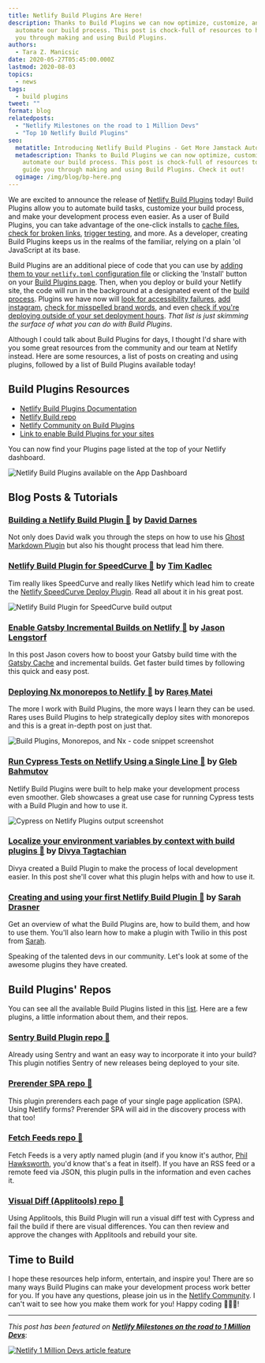 ```yaml
---
title: Netlify Build Plugins Are Here!
description: Thanks to Build Plugins we can now optimize, customize, and
  automate our build process. This post is chock-full of resources to help guide
  you through making and using Build Plugins.
authors:
  - Tara Z. Manicsic
date: 2020-05-27T05:45:00.000Z
lastmod: 2020-08-03
topics:
  - news
tags:
  - build plugins
tweet: ""
format: blog
relatedposts:
  - "Netlify Milestones on the road to 1 Million Devs"
  - "Top 10 Netlify Build Plugins"
seo:
  metatitle: Introducing Netlify Build Plugins - Get More Jamstack Automation
  metadescription: Thanks to Build Plugins we can now optimize, customize, and
    automate our build process. This post is chock-full of resources to help
    guide you through making and using Build Plugins. Check it out!
  ogimage: /img/blog/bp-here.png
---
```

We are excited to announce the release of [Netlify Build Plugins](https://www.netlify.com/products/build/plugins/?utm_source=blog&utm_medium=bp-release-tzm&utm_campaign=devex) today! Build Plugins allow you to automate build tasks, customize your build process, and make your development process even easier. As a user of Build Plugins, you can take advantage of the one-click installs to [cache files](https://github.com/jlengstorf/netlify-plugin-gatsby-cache), [check for broken links](https://github.com/munter/netlify-plugin-checklinks), [trigger testing](https://github.com/tkadlec/netlify-build-plugin-speedcurve), and more. As a developer, creating Build Plugins keeps us in the realms of the familiar, relying on a plain 'ol JavaScript at its base.

Build Plugins are an additional piece of code that you can use by [adding them to your `netlify.toml` configuration file](https://docs.netlify.com/configure-builds/build-plugins/?utm_source=blog&utm_medium=bp-release-tzm&utm_campaign=devex#install-a-plugin) or clicking the 'Install' button on your [Build Plugins page](https://app.netlify.com/enable-beta). Then, when you deploy or build your Netlify site, the code will run in the background at a designated event of the [build process](https://docs.netlify.com/configure-builds/get-started/). Plugins we have now will [look for accessibility failures](https://github.com/sw-yx/netlify-plugin-a11y), [add instagram](https://github.com/philhawksworth/netlify-plugin-add-instagram), [check for misspelled brand words](https://github.com/tzmanics/netlify-plugin-brand-guardian), and even [check if you're deploying outside of your set deployment hours](https://github.com/neverendingqs/netlify-deployment-hours-plugin). _That list is just skimming the surface of what you can do with Build Plugins_.

Although I could talk about Build Plugins for days, I thought I'd share with you some great resources from the community and our team at Netlify instead. Here are some resources, a list of posts on creating and using plugins, followed by a list of Build Plugins available today!

## Build Plugins Resources

* [Netlify Build Plugins Documentation](https://docs.netlify.com/configure-builds/build-plugins/?utm_source=blog&utm_medium=bp-release-tzm&utm_campaign=devex)
* [Netlify Build repo](https://github.com/netlify/build)
* [Netlify Community on Build Plugins](https://community.netlify.com/c/Netlify-support/build-plugins)
* [Link to enable Build Plugins for your sites](https://app.netlify.com/enable-beta)

You can now find your Plugins page listed at the top of your Netlify dashboard.

![Netlify Build Plugins available on the App Dashboard](/img/blog/dashboard.jpg)

## Blog Posts & Tutorials

### [Building a Netlify Build Plugin 🔗](https://david.darn.es/article/2020/03/02/building-a-netlify-build-plugin/) by [David Darnes](https://david.darn.es/)

Not only does David walk you through the steps on how to use his [Ghost Markdown Plugin](https://github.com/daviddarnes/netlify-plugin-ghost-markdown) but also his thought process that lead him there.

### [Netlify Build Plugin for SpeedCurve 🔗](https://timkadlec.com/remembers/2019-10-18-netlify-speedcurve-build-plugin/) by [Tim Kadlec](https://timkadlec.com/)

Tim really likes SpeedCurve and really likes Netlify which lead him to create the [Netlify SpeedCurve Deploy Plugin](https://github.com/tkadlec/netlify-build-plugin-speedcurve). Read all about it in his great post.

![Netlify Build Plugin for SpeedCurve build output](/img/blog/speed-curve.jpg)

### [Enable Gatsby Incremental Builds on Netlify 🔗](https://www.netlify.com/blog/2020/04/23/enable-gatsby-incremental-builds-on-netlify/?utm_source=blog&utm_medium=bp-release-tzm&utm_campaign=devex) by [Jason Lengstorf](https://www.netlify.com/authors/jason-lengstorf/?utm_source=blog&utm_medium=bp-release-tzm&utm_campaign=devex)

In this post Jason covers how to boost your Gatsby build time with the [Gatsby Cache](https://github.com/jlengstorf/netlify-plugin-gatsby-cache) and incremental builds. Get faster build times by following this quick and easy post.

### [Deploying Nx monorepos to Netlify 🔗](https://www.netlify.com/blog/2020/04/21/deploying-nx-monorepos-to-netlify/) by [Rareș Matei](https://twitter.com/volkeron?lang=en)

The more I work with Build Plugins, the more ways I learn they can be used. Rareș uses Build Plugins to help strategically deploy sites with monorepos and this is a great in-depth post on just that.

![Build Plugins, Monorepos, and Nx - code snippet screenshot](/img/blog/nx.jpg)

### [Run Cypress Tests on Netlify Using a Single Line 🔗](https://www.cypress.io/blog/2020/03/30/run-cypress-tests-on-netlify-using-a-single-line/) by [Gleb Bahmutov](https://glebbahmutov.com/)

Netlify Build Plugins were built to help make your development process even smoother. Gleb showcases a great use case for running Cypress tests with a Build Plugin and how to use it.

![Cypress on Netlify Plugins output screenshot](https://cypress-io.ghost.io/blog/content/images/2020/03/Screen-Shot-2020-03-24-at-10.51.59-PM-1.png)

### [Localize your environment variables by context with build plugins  🔗](https://www.netlify.com/blog/2020/05/21/localize-your-environment-variables-by-context-with-build-plugins/?utm_source=blog&utm_medium=bp-release-tzm&utm_campaign=devex) by [Divya Tagtachian](https://www.netlify.com/authors/divya-tagtachian/?utm_source=blog&utm_medium=bp-release-tzm&utm_campaign=devex)

Divya created a Build Plugin to make the process of local development easier. In this post she'll cover what this plugin helps with and how to use it.

### [Creating and using your first Netlify Build Plugin 🔗](https://www.netlify.com/blog/2019/10/16/creating-and-using-your-first-netlify-build-plugin/?utm_source=blog&utm_medium=bp-release-tzm&utm_campaign=devex) by [Sarah Drasner](https://www.netlify.com/authors/sarah-drasner/?utm_source=blog&utm_medium=bp-release-tzm&utm_campaign=devex)

Get an overview of what the Build Plugins are, how to build them, and how to use them. You'll also learn how to make a plugin with Twilio in this post from [Sarah](https://www.netlify.com/authors/sarah-drasner/?utm_source=blog&utm_medium=bp-release-tzm&utm_campaign=devex).

Speaking of the talented devs in our community. Let's look at some of the awesome plugins they have created.

## Build Plugins' Repos

You can see all the available Build Plugins listed in this [list](https://github.com/netlify/plugins). Here are a few plugins, a little information about them, and their repos.

### [Sentry Build Plugin repo 🔗](https://github.com/getsentry/sentry-netlify-build-plugin)

Already using Sentry and want an easy way to incorporate it into your build? This plugin notifies Sentry of new releases being deployed to your site.

### [Prerender SPA repo 🔗](https://github.com/shortdiv/netlify-plugin-prerender-spa)

This plugin prerenders each page of your single page application (SPA). Using Netlify forms? Prerender SPA will aid in the discovery process with that too!

### [Fetch Feeds repo 🔗](https://github.com/philhawksworth/netlify-plugin-fetch-feeds)

Fetch Feeds is a very aptly named plugin (and if you know it's author, [Phil Hawksworth](https://www.netlify.com/authors/phil-hawksworth/?utm_source=blog&utm_medium=bp-release-tzm&utm_campaign=devex), you'd know that's a feat in itself). If you have an RSS feed or a remote feed via JSON, this plugin pulls in the information and even caches it.

### [Visual Diff (Applitools) repo 🔗](https://github.com/jlengstorf/netlify-plugin-visual-diff)

Using Applitools, this Build Plugin will run a visual diff test with Cypress and fail the build if there are visual differences. You can then review and approve the changes with Applitools and rebuild your site.

## Time to Build

I hope these resources help inform, entertain, and inspire you! There are so many ways Build Plugins can make your development process work better for you. If you have any questions, please join us in the [Netlify Community](https://community.netlify.com/c/Netlify-support/build-plugins). I can't wait to see how you make them work for you! Happy coding 👩🏻‍💻!

---

_This post has been featured on **[Netlify Milestones on the road to 1 Million Devs](https://www.netlify.com/blog/2020/08/03/netlify-milestones-on-the-road-to-1-million-devs/#launched-build-plugins)**_:

[![Netlify 1 Million Devs article feature](/img/blog/featured-on-1-million-devs-banner.png)](https://www.netlify.com/blog/2020/08/03/netlify-milestones-on-the-road-to-1-million-devs/#launched-build-plugins)
